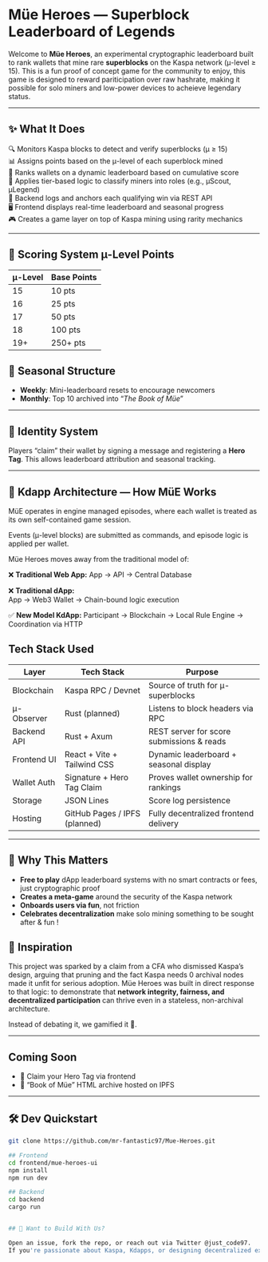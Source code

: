 # Müe Heroes — Superblock Leaderboard of Legends

Welcome to **Müe Heroes**, an experimental cryptographic leaderboard built to rank wallets that mine rare **superblocks** on the Kaspa network (μ-level ≥ 15). This is a fun proof of concept game for the community to enjoy, this game is designed to reward pariticipation over raw hashrate, making it possible for solo miners and low-power devices to acheieve legendary status. 

---

## ✨ What It Does

🔍 Monitors Kaspa blocks to detect and verify superblocks (μ ≥ 15)  
📊 Assigns points based on the μ-level of each superblock mined  
🏅 Ranks wallets on a dynamic leaderboard based on cumulative score  
🧠 Applies tier-based logic to classify miners into roles (e.g., μScout, μLegend)  
📡 Backend logs and anchors each qualifying win via REST API  
🖥️ Frontend displays real-time leaderboard and seasonal progress  
🎮 Creates a game layer on top of Kaspa mining using rarity mechanics  

---

## 💎 Scoring System μ-Level Points

| μ-Level | Base Points |
|---------|-------------|
| 15      | 10 pts      |
| 16      | 25 pts      |
| 17      | 50 pts      |
| 18      | 100 pts     |
| 19+     | 250+ pts    |



## 📆 Seasonal Structure

- **Weekly**: Mini-leaderboard resets to encourage newcomers  
- **Monthly**: Top 10 archived into “_The Book of Müe_”

---

## 👤 Identity System

Players “claim” their wallet by signing a message and registering a **Hero Tag**. This allows leaderboard attribution and seasonal tracking.


---

## 🧠 Kdapp Architecture — How MüE Works

MüE operates in engine managed episodes, where each wallet is treated as its own self-contained game session.  

Events (μ-level blocks) are submitted as commands, and episode logic is applied per wallet.


Müe Heroes moves away from the traditional model of:

❌ **Traditional Web App:** 
App → API → Central Database

❌ **Traditional dApp:**  
App → Web3 Wallet → Chain-bound logic execution   

✅ **New Model KdApp:**
Participant → Blockchain → Local Rule Engine → Coordination via HTTP



## Tech Stack Used 

| Layer        | Tech Stack                        | Purpose                                    |
|--------------|-----------------------------------|--------------------------------------------|
| Blockchain   | Kaspa RPC / Devnet                | Source of truth for μ-superblocks          |
| μ-Observer   | Rust (planned)                    | Listens to block headers via RPC           |
| Backend API  | Rust + Axum                       | REST server for score submissions & reads  |
| Frontend UI  | React + Vite + Tailwind CSS       | Dynamic leaderboard + seasonal display     |
| Wallet Auth  | Signature + Hero Tag Claim        | Proves wallet ownership for rankings       |
| Storage      | JSON Lines                        | Score log persistence                      |
| Hosting      | GitHub Pages / IPFS (planned)     | Fully decentralized frontend delivery      |


---

## 🚀 Why This Matters

- **Free to play** dApp leaderboard systems with no smart contracts or fees, just cryptographic proof  
- **Creates a meta-game** around the security of the Kaspa network  
- **Onboards users via fun**, not friction  
- **Celebrates decentralization** make solo mining something to be sought after & fun !


## 🧠 Inspiration

This project was sparked by a claim from a CFA who dismissed Kaspa’s design, arguing that pruning and the fact Kaspa needs 0  archival nodes made it unfit for serious adoption. Müe Heroes was built in direct response to that logic: to demonstrate that **network integrity, fairness, and decentralized participation** can thrive even in a stateless, non-archival architecture.

Instead of debating it, we gamified it 👾.

---

## Coming Soon

- 🦸 Claim your Hero Tag via frontend
- 📜 “Book of Müe” HTML archive hosted on IPFS

---

## 🛠 Dev Quickstart

```bash
git clone https://github.com/mr-fantastic97/Mue-Heroes.git

## Frontend
cd frontend/mue-heroes-ui
npm install
npm run dev

## Backend
cd backend
cargo run


## 🤝 Want to Build With Us?

Open an issue, fork the repo, or reach out via Twitter @just_code97.  
If you're passionate about Kaspa, Kdapps, or designing decentralized experiences — let's build!
